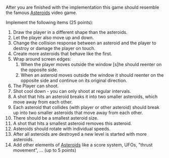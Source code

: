 After you are finished with the implementation this game should resemble the famous [Asteroids](https://en.wikipedia.org/wiki/Asteroids_(video_game)) video game.

Implement the following items (25 points):
1. Draw the player in a different shape than the asteroids.
1. Let the player also move up and down.
1. Change the collision response between an asteroid and the player to destroy or damage the player on touch.
1. Create more asteroids that behave like the first.
1. Wrap around screen edges:
   1. When the player moves outside the window [s]he should reenter on the opposite side.
   1. When an asteroid moves outside the window it should reenter on the opposite side and continue on its original direction.
1. The Player can shoot.
1. Shot cool down - you can only shoot at regular intervals.
1. A shot that hits an asteroid breaks it into two smaller asteroids, which move away from each other.
1. Each asteroid that collides (with player or other asteroid) should break up into two smaller asteroids that move away from each other.
1. There should be a smallest asteroid size.
1. A shot that hits a smallest asteroid removes this asteroid.
1. Asteroids should rotate with individual speeds.
1. After all asteroids are destroyed a new level is started with more asteroids.
1. Add other elements of [Asteroids](https://en.wikipedia.org/wiki/Asteroids_(video_game)) like a score system, UFOs, "thrust movement", ... (up to 5 points)
